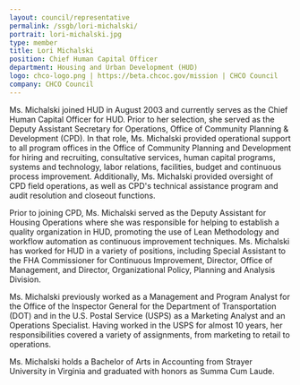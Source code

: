 ```yaml
---
layout: council/representative
permalink: /ssgb/lori-michalski/
portrait: lori-michalski.jpg
type: member
title: Lori Michalski
position: Chief Human Capital Officer
department: Housing and Urban Development (HUD)
logo: chco-logo.png | https://beta.chcoc.gov/mission | CHCO Council
company: CHCO Council
---
```


Ms. Michalski joined HUD in August 2003 and currently serves as the Chief Human Capital Officer for HUD. Prior to her selection, she served as the Deputy Assistant Secretary for Operations, Office of Community Planning & Development (CPD). In that role, Ms. Michalski provided operational support to all program offices in the Office of Community Planning and Development for hiring and recruiting, consultative services, human capital programs, systems and technology, labor relations, facilities, budget and continuous process improvement. 
Additionally, Ms. Michalski provided oversight of CPD field operations, as well as CPD's technical assistance program and audit resolution and closeout functions. 

Prior to joining CPD, Ms. Michalski served as the Deputy Assistant for Housing Operations where she was responsible for helping to establish a quality organization in HUD, promoting the use of Lean Methodology and workflow automation as continuous improvement techniques.
Ms. Michalski has worked for HUD in a variety of positions, including Special Assistant to the FHA Commissioner for Continuous Improvement, Director, Office of Management, and Director, Organizational Policy, Planning and Analysis Division. 

Ms. Michalski previously worked as a Management and Program Analyst for the Office of the Inspector General for the Department of Transportation (DOT) and in the U.S. Postal Service (USPS) as a Marketing Analyst and an Operations Specialist. Having worked in the USPS for almost 10 years, her responsibilities covered a variety of assignments, from marketing to retail to operations.

Ms. Michalski holds a Bachelor of Arts in Accounting from Strayer University in Virginia and graduated with honors as Summa Cum Laude.


